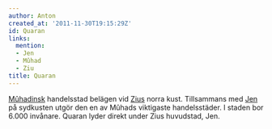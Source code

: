 ```yaml
---
author: Anton
created_at: '2011-11-30T19:15:29Z'
id: Quaran
links:
  mention:
  - Jen
  - Mûhad
  - Ziu
title: Quaran
---
```


[Mûhadinsk] handelsstad belägen vid [Zius] norra kust. Tillsammans med [Jen] på sydkusten utgör den
en av Mûhads viktigaste handelsstäder. I staden bor 6.000 invånare. Quaran lyder direkt under Zius
huvudstad, Jen.

  [Mûhadinsk]: Mûhad
  [Zius]: Ziu
  [Jen]: Jen
